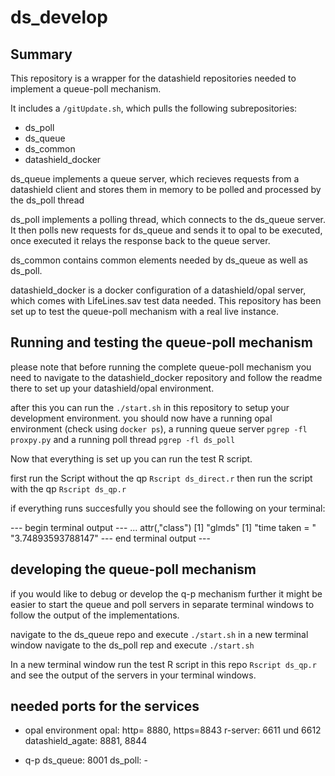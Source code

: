 # ds_develop

## Summary

This repository is a wrapper for the datashield repositories needed to implement a queue-poll mechanism.

It includes a `/gitUpdate.sh`, which pulls the following subrepositories:
- ds_poll
- ds_queue
- ds_common
- datashield_docker

ds_queue implements a queue server, which recieves requests from a datashield client and stores them in memory to be polled and processed by the ds_poll thread

ds_poll implements a polling thread, which connects to the ds_queue server. It then polls new requests for ds_queue and sends it to opal to be
executed, once executed it relays the response back to the queue server.

ds_common contains common elements needed by ds_queue as well as ds_poll.

datashield_docker is a docker configuration of a datashield/opal server, which comes with LifeLines.sav test data needed.
This repository has been set up to test the queue-poll mechanism with a real live instance.


## Running and testing the queue-poll mechanism

please note that before running the complete queue-poll mechanism you need to navigate to the datashield_docker repository and follow the readme there to set up your datashield/opal environment.

after this you can run the `./start.sh` in this repository to setup your development environment.
you should now have a running opal environment (check using `docker ps`),
a running queue server `pgrep -fl proxpy.py` and a running poll thread `pgrep -fl ds_poll`

Now that everything is set up you can run the test R script.

first run the Script without the qp `Rscript ds_direct.r`
then run the script with the qp `Rscript ds_qp.r`

if everything runs succesfully you should see the following on your terminal:

--- begin terminal output ---
...
attr(,"class")
[1] "glmds"
[1] "time taken = "    "3.74893593788147"
--- end terminal output ---


## developing the queue-poll mechanism

if you would like to debug or develop the q-p mechanism further it might be easier to start the queue and poll servers in separate terminal windows to follow the output of the implementations.

navigate to the ds_queue repo and execute `./start.sh`
in a new terminal window navigate to the ds_poll rep and execute `./start.sh`

In a new terminal window run the test R script in this repo `Rscript ds_qp.r` and see the output of the servers in your terminal windows.

## needed ports for the services

- opal environment
opal: http= 8880, https=8843
r-server: 6611 und 6612
datashield_agate: 8881, 8844

- q-p
ds_queue: 8001
ds_poll: -



